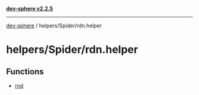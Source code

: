 [**dev-sphere v2.2.5**](../../../README.md)

***

[dev-sphere](../../../modules.md) / helpers/Spider/rdn.helper

# helpers/Spider/rdn.helper

## Functions

- [rnd](functions/rnd.md)

